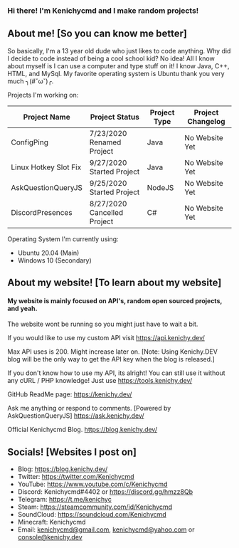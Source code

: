 ### Hi there! I'm Kenichycmd and I make random projects!
## About me! [So you can know me better]
So basically, I'm a 13 year old dude who just likes to code anything. Why did I decide to code instead of being a cool school kid? No idea! All I know about myself is I can use a computer and type stuff on it! I know Java, C++, HTML, and MySql. My favorite operating system is Ubuntu thank you very much ╮(#ˇωˇ)╭.

Projects I'm working on:
  
  | Project Name          | Project Status                | Project Type | Project Changelog |
  | --------------------- | ----------------------------- | ------------ | ----------------- |
  | ConfigPing            | 7/23/2020 Renamed Project     | Java         | No Website Yet    |
  | Linux Hotkey Slot Fix | 9/27/2020 Started Project     | Java         | No Website Yet    |
  | AskQuestionQueryJS    | 9/25/2020 Started Project     | NodeJS       | No Website Yet    |
  | DiscordPresences      | 8/27/2020 Cancelled Project   | C#           | No Website Yet    |
 
 Operating System I'm currently using:
 - Ubuntu 20.04 (Main)
 - Windows 10 (Secondary)
 
## About my website! [To learn about my website]

#### My website is mainly focused on API's, random open sourced projects, and yeah.

The website wont be running so you might just have to wait a bit.

If you would like to use my custom API visit https://api.kenichy.dev/

Max API uses is 200. Might increase later on. [Note: Using Kenichy.DEV blog will be the only way to get the API key when the blog is released.]

If you don't know how to use my API, its alright! You can still use it without any cURL / PHP knowledge! Just use https://tools.kenichy.dev/

GitHub ReadMe page: https://kenichy.dev/

Ask me anything or respond to comments. [Powered by AskQuestionQueryJS] https://ask.kenichy.dev/

Official Kenichycmd Blog. https://blog.kenichy.dev/

## Socials! [Websites I post on]

* Blog: https://blog.kenichy.dev/
* Twitter: https://twitter.com/Kenichycmd
* YouTube: https://www.youtube.com/c/Kenichycmd
* Discord: Kenichycmd#4402 or https://discord.gg/hmzz8Qb
* Telegram: https://t.me/kenichyc
* Steam: https://steamcommunity.com/id/Kenichycmd
* SoundCloud: https://soundcloud.com/Kenichycmd
* Minecraft: Kenichycmd
* Email: kenichycmd@gmail.com, kenichycmd@yahoo.com or console@kenichy.dev
